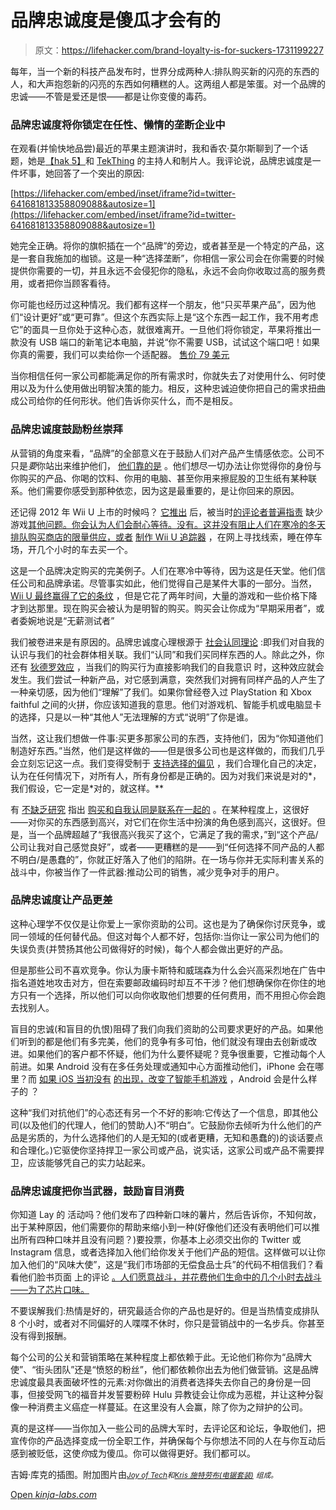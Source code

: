 # 品牌忠诚度是傻瓜才会有的

> 原文：<https://lifehacker.com/brand-loyalty-is-for-suckers-1731199227>

每年，当一个新的科技产品发布时，世界分成两种人:排队购买新的闪亮的东西的人，和大声抱怨新的闪亮的东西如何糟糕的人。这两组人都是笨蛋。对一个品牌的忠诚——不管是爱还是恨——都是让你变傻的毒药。



### 品牌忠诚度将你锁定在任性、懒惰的垄断企业中

在观看(并愉快地品尝)最近的苹果主题演讲时，我和香农·莫尔斯聊到了一个话题，她是[【hak 5】](https://hak5.org/)和 [TekThing](http://www.tekthing.com/) 的主持人和制片人。我评论说，品牌忠诚度是一件坏事，她回答了一个突出的原因:

 [https://lifehacker.com/embed/inset/iframe?id=twitter-641681813358809088&autosize=1](https://lifehacker.com/embed/inset/iframe?id=twitter-641681813358809088&autosize=1) 

她完全正确。将你的旗帜插在一个“品牌”的旁边，或者甚至是一个特定的产品，这是一套自我施加的枷锁。这是一种“选择垄断”，你相信一家公司会在你需要的时候提供你需要的一切，并且永远不会侵犯你的隐私，永远不会向你收取过高的服务费用，或者把你当顾客看待。

你可能也经历过这种情况。我们都有这样一个朋友，他“只买苹果产品”，因为他们“设计更好”或“更可靠”。但这个东西实际上是“这个东西一起工作，我不用考虑它”的面具一旦你处于这种心态，就很难离开。一旦他们将你锁定，苹果将推出一款没有 USB 端口的新笔记本电脑，并说“你不需要 USB，试试这个端口吧！如果你真的需要，我们可以卖给你一个适配器。 [售价 79 美元](http://www.apple.com/shop/product/MJ1K2AM/A/usb-c-digital-av-multiport-adapter)

当你相信任何一家公司都能满足你的所有需求时，你就失去了对使用什么、何时使用以及为什么使用做出明智决策的能力。相反，这种忠诚迫使你把自己的需求扭曲成公司给你的任何形状。他们告诉你买什么，而不是相反。

### 品牌忠诚度鼓励粉丝崇拜

从营销的角度来看，“品牌”的全部意义在于鼓励人们对产品产生情感依恋。公司不只是*要*你站出来维护他们， [他们靠的是](http://gawker.com/brands-are-not-your-friend-1684232182) 。他们想尽一切办法让你觉得你的身份与你购买的产品、你喝的饮料、你用的电脑、甚至你用来擦屁股的卫生纸有某种联系。他们需要你感受到那种依恋，因为这是最重要的，是让你回来的原因。



还记得 2012 年 Wii U 上市的时候吗？ [它推出](http://kotaku.com/wii-u-the-kotaku-review-update-5961536) 后，被当时[的评论者普遍指责](http://www.ign.com/articles/2012/11/21/wii-u-review) 缺少游戏[其他问题。你会认为人们会耐心等待。没有。这并没有阻止人们在寒冷的冬天排队购买商店的限量供应，或者](http://www.wired.com/2012/11/10-things/) [制作 Wii U 追踪器](http://www.nowinstock.net/videogaming/consoles/nintendo/wiiu/) ，在网上寻找线索，睡在停车场，开几个小时的车去买一个。

这是一个品牌决定购买的完美例子。人们在寒冷中等待，因为这是任天堂。他们信任公司和品牌承诺。尽管事实如此，他们觉得自己是某件大事的一部分。当然，[Wii U 最终赢得了它的条纹](http://kotaku.com/wii-u-review-update-20-months-later-1601718713) ，但是它花了两年时间，大量的游戏和一些价格下降才到达那里。现在购买会被认为是明智的购买。购买会让你成为“早期采用者”，或者委婉地说是“无薪测试者”

我们被卷进来是有原因的。品牌忠诚度心理根源于 [社会认同理论](http://en.wikipedia.org/wiki/Social_identity_theory) :即我们对自我的认识与我们的社会群体相关联。我们“认同”和我们买同样东西的人。除此之外，你还有 [狄德罗效应](https://en.wikipedia.org/wiki/Diderot_effect) ，当我们的购买行为直接影响我们的自我意识 时，这种效应就会发生。我们尝试一种新产品，对它感到满意，突然我们对拥有同样产品的人产生了一种亲切感，因为他们“理解”了我们。如果你曾经卷入过 PlayStation 和 Xbox faithful 之间的火拼，你应该知道我的意思。他们对游戏机、智能手机或电脑显卡的选择，只是以一种“其他人”无法理解的方式“说明”了你是谁。

当然，这让我们想做一件事:买更多那家公司的东西，支持他们，因为“你知道他们制造好东西。”当然，他们是这样做的——但是很多公司也是这样做的，而我们几乎会立刻忘记这一点。我们变得受制于 [支持选择的偏见](http://en.wikipedia.org/wiki/Choice-supportive_bias) ，我们合理化自己的决定，认为在任何情况下，对所有人，所有身份都是正确的。因为对我们来说是对的*，我们假设，它一定是*对的，就这样。**

有 [不缺乏研究](http://jcr.oxfordjournals.org/page/Research_Curations/Self-Identity-and-Consumer-Behavior) 指出 [购买和自我认同是联系在一起的](http://www.businesspsych.org/articles/280.html) 。在某种程度上，这很好——对你买的东西感到高兴，对它们在你生活中扮演的角色感到高兴，这很好。但是，当一个品牌超越了“我很高兴我买了这个，它满足了我的需求，”到“这个产品/公司让我对自己感觉良好”，或者——更糟糕的是——到“任何选择不同产品的人都不明白/是愚蠢的”，你就正好落入了他们的陷阱。在一场与你并无实际利害关系的战斗中，你被当作了一件武器:推动公司的销售，减少竞争对手的用户。

### 品牌忠诚度让产品更差

这种心理学不仅仅是让你爱上一家你资助的公司。这也是为了确保你讨厌竞争，或同一领域的任何替代品。但这对每个人都不好，包括你:当你让一家公司为他们的失误负责(并赞扬其他公司做得好的时候)，每个人都会做出更好的产品。

但是那些公司不喜欢竞争。你认为康卡斯特和威瑞森为什么会兴高采烈地在广告中指名道姓地攻击对方，但在索要邮政编码时却互不干涉？他们想确保你在你住的地方只有一个选择，所以他们可以向你收取他们想要的任何费用，而不用担心你会跑去找别人。

盲目的忠诚(和盲目的仇恨)阻碍了我们向我们资助的公司要求更好的产品。如果他们听到的都是他们有多完美，他们的竞争有多可怕，他们就没有理由去创新或改进。如果他们的客户都不怀疑，他们为什么要怀疑呢？竞争很重要，它推动每个人前进。如果 Android 没有在多任务处理或通知中心方面推动他们，iPhone 会在哪里？而 [如果 iOS 当初没有](https://lifehacker.com/why-we-need-apple-1633001783) [的出现，改变了智能手机游戏](http://www.theverge.com/2012/4/25/2974676/this-was-the-original-google-phone-presented-in-2006) ，Android 会是什么样子的 ？

这种“我们对抗他们”的心态还有另一个不好的影响:它传达了一个信息，即其他公司(以及他们的代理人，他们的赞助人)不“明白”。它鼓励你去倾听为什么他们的产品是劣质的，为什么选择他们的人是无知的(或者更糟，无知和愚蠢的)的谈话要点和合理化。)它驱使你坚持捍卫一家公司或产品，说实话，这家公司或产品不需要捍卫，应该能够凭自己的实力站起来。

### 品牌忠诚度把你当武器，鼓励盲目消费

你知道 Lay 的 活动吗？他们发布了四种新口味的薯片，然后告诉你，不知何故，出于某种原因，他们需要你的帮助来缩小到一种(好像他们还没有表明他们可以推出所有四种口味并且没有问题？)要投票，你基本上必须交出你的 Twitter 或 Instagram 信息，或者选择加入他们给你发关于他们产品的短信。这样做可以让你加入他们的“风味大使”，这是“我们市场部的无偿食品士兵”的代码不相信我们？看看他们脸书页面 上的评论 [。人们愿意战斗，并花费他们生命中的几个小时去战斗——为了芯片口味。](https://www.facebook.com/lays)

不要误解我们:热情是好的，研究最适合你的产品也是好的。但是当热情变成排队 8 个小时，或者对不同偏好的人喋喋不休时，你只是营销战中的一名步兵。你甚至没有得到报酬。

每个公司的公关和营销策略在某种程度上都依赖于此。无论他们称你为“品牌大使”、“街头团队”还是“愤怒的粉丝”，他们都依赖你出去为他们做营销。这是品牌忠诚度最具表面破坏性的元素:对你做出的消费者选择失去你自己的身份是一回事，但接受网飞的福音并发誓要粉碎 Hulu 异教徒会让你成为恶棍，并让这种分裂像一种消费主义癌症一样蔓延。在这里没有人会赢，除了你为之辩护的公司。

真的是这样——当你加入一些公司的品牌大军时，去评论区和论坛，争取他们，把宣传你的产品选择变成一份全职工作，并确保每个与你想法不同的人在与你互动后感到被贬低，这使*你*成为傻瓜。你可以做得更好。我们都可以。

吉姆·库克的插图。附加图片由[<small>*Joy of Tech*</small>](http://www.geekculture.com/joyoftech/joyarchives/1705.html)<small>*和*</small>[<small>*Kris 施特劳布(电锯套装)*</small>](http://chainsawsuit.com/comic/2015/08/27/the-new-outsourcing/) <small>*组成。*</small>

[Open *kinja-labs.com*](http://kinja-labs.com/related-widget/?posts=1486081424,5824328,1300451596,1690268064,5824328&title=Shop%20Smart.%20Shop%20S-Mart.)